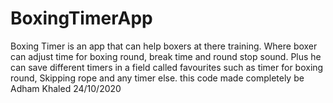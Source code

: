 # BoxingTimerApp
Boxing Timer is an app that can help boxers at there training.
Where boxer can adjust time for boxing round, break time and round stop sound.
Plus he can save different timers in a field called favourites such as timer for boxing round, Skipping rope and any timer else.
this code made completely be Adham Khaled 24/10/2020

